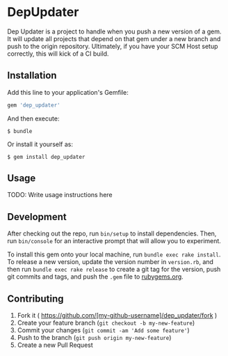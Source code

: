 # DepUpdater

Dep Updater is a project to handle when you push a new version of a gem. It will update all projects that depend on that gem under a new branch and push to the origin repository. Ultimately, if you have your SCM Host setup correctly, this will kick of a CI build.

## Installation

Add this line to your application's Gemfile:

```ruby
gem 'dep_updater'
```

And then execute:

    $ bundle

Or install it yourself as:

    $ gem install dep_updater

## Usage

TODO: Write usage instructions here

## Development

After checking out the repo, run `bin/setup` to install dependencies. Then, run `bin/console` for an interactive prompt that will allow you to experiment.

To install this gem onto your local machine, run `bundle exec rake install`. To release a new version, update the version number in `version.rb`, and then run `bundle exec rake release` to create a git tag for the version, push git commits and tags, and push the `.gem` file to [rubygems.org](https://rubygems.org).

## Contributing

1. Fork it ( https://github.com/[my-github-username]/dep_updater/fork )
2. Create your feature branch (`git checkout -b my-new-feature`)
3. Commit your changes (`git commit -am 'Add some feature'`)
4. Push to the branch (`git push origin my-new-feature`)
5. Create a new Pull Request

